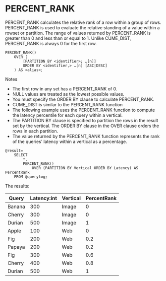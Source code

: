 # PERCENT\_RANK

PERCENT\_RANK calculates the relative rank of a row within a group of rows. PERCENT\_RANK is used to evaluate the relative standing of a value within a rowset or partition. The range of values returned by PERCENT\_RANK is greater than 0 and less than or equal to 1. Unlike CUME\_DIST, PERCENT\_RANK is always 0 for the first row.

```
PERCENT_RANK()
    OVER (
        [PARTITION BY <identifier>; …[n]]
        ORDER BY <identifier,> …[n] [ASC|DESC]
    ) AS <alias>;
```

Notes

* The first row in any set has a PERCENT\_RANK of 0.
* NULL values are treated as the lowest possible values.
* You must specify the ORDER BY clause to calculate PERCENT\_RANK.
* CUME\_DIST is similar to the PERCENT\_RANK function
* The following example uses the PERCENT\_RANK function to compute the latency percentile for each query within a vertical.
* The PARTITION BY clause is specified to partition the rows in the result set by the vertical. The ORDER BY clause in the OVER clause orders the rows in each partition.
* The value returned by the PERCENT\_RANK function represents the rank of the queries' latency within a vertical as a percentage.

```
@result=
    SELECT
        *,
        PERCENT_RANK() 
            OVER (PARTITION BY Vertical ORDER BY Latency) AS PercentRank
    FROM @querylog;
```

The results:

| **Query** | **Latency:int** | **Vertical** | **PercentRank** |
| --- | --- | --- | --- |
| Banana | 300 | Image | 0 |
| Cherry | 300 | Image | 0 |
| Durian | 500 | Image | 1 |
| Apple | 100 | Web | 0 |
| Fig | 200 | Web | 0.2 |
| Papaya | 200 | Web | 0.2 |
| Fig | 300 | Web | 0.6 |
| Cherry | 400 | Web | 0.8 |
| Durian | 500 | Web | 1 |



